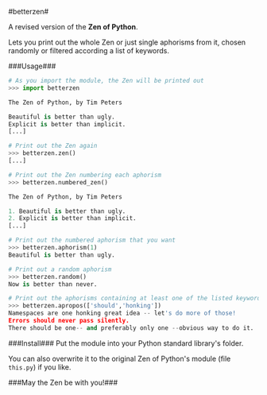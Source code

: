 #betterzen#

A revised version of the **Zen of Python**.

Lets you print out the whole Zen or just single aphorisms from it, chosen randomly or filtered according a list of keywords.


###Usage###

```python
# As you import the module, the Zen will be printed out
>>> import betterzen

The Zen of Python, by Tim Peters

Beautiful is better than ugly.
Explicit is better than implicit.
[...]

# Print out the Zen again
>>> betterzen.zen()
[...]

# Print out the Zen numbering each aphorism
>>> betterzen.numbered_zen()

The Zen of Python, by Tim Peters

1. Beautiful is better than ugly.
2. Explicit is better than implicit.
[...]

# Print out the numbered aphorism that you want
>>> betterzen.aphorism(1)
Beautiful is better than ugly.

# Print out a random aphorism
>>> betterzen.random()
Now is better than never.

# Print out the aphorisms containing at least one of the listed keywords
>>> betterzen.apropos(['should','honking'])
Namespaces are one honking great idea -- let's do more of those!
Errors should never pass silently.
There should be one-- and preferably only one --obvious way to do it.

```

###Install###
Put the module into your Python standard library's folder.

You can also overwrite it to the original Zen of Python's module (file `this.py`) if you like.

###May the Zen be with you!###
